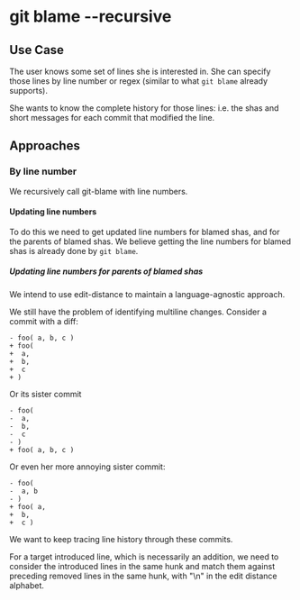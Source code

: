# git blame --recursive

## Use Case

The user knows some set of lines she is interested in.  She can specify those
lines by line number or regex (similar to what `git blame` already supports).

She wants to know the complete history for those lines: i.e. the shas and short
messages for each commit that modified the line.

##    Approaches

###   By line number

We recursively call git-blame with line numbers.

####  Updating line numbers

To do this we need to get updated line numbers for blamed shas, and for the
parents of blamed shas.  We believe getting the line numbers for blamed shas is
already done by `git blame`.

##### Updating line numbers for parents of blamed shas

We intend to use edit-distance to maintain a language-agnostic approach.

We still have the problem of identifying multiline changes.  Consider a commit
with a diff:

```
- foo( a, b, c )
+ foo(
+  a,
+  b,
+  c
+ )
```

Or its sister commit

```
- foo(
-  a,
-  b,
-  c
- )
+ foo( a, b, c )
```

Or even her more annoying sister commit:

```
- foo(
-  a, b
- )
+ foo( a,
+  b,
+  c )
```

We want to keep tracing line history through these commits. 

For a target introduced line, which is necessarily an addition, we need to
consider the introduced lines in the same hunk and match them against preceding
removed lines in the same hunk, with "\n" in the edit distance alphabet.
